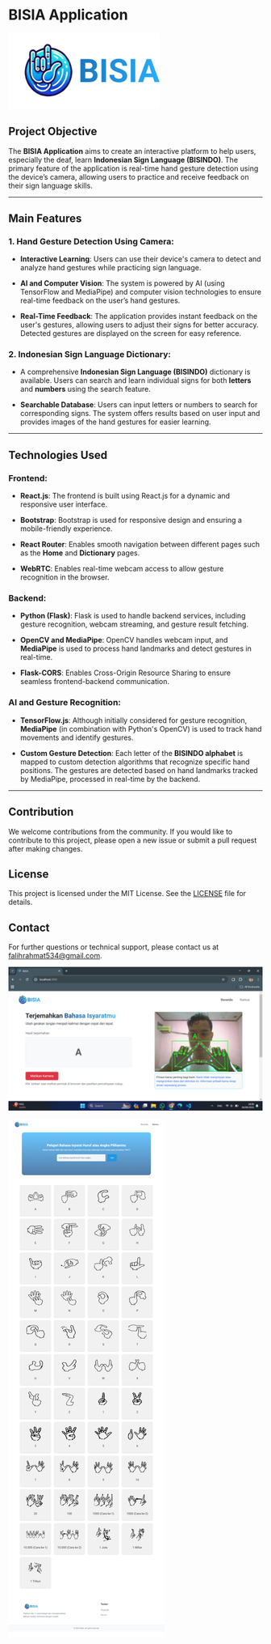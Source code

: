 # BISIA Application

<img src="frontend/public/bisia-logo+teks.png" alt="BISIA Logo" width="300"/>

## Project Objective
The **BISIA Application** aims to create an interactive platform to help users, especially the deaf, learn **Indonesian Sign Language (BISINDO)**. The primary feature of the application is real-time hand gesture detection using the device’s camera, allowing users to practice and receive feedback on their sign language skills.

---

## Main Features

### 1. Hand Gesture Detection Using Camera:
- **Interactive Learning**: 
  Users can use their device's camera to detect and analyze hand gestures while practicing sign language.
  
- **AI and Computer Vision**: 
  The system is powered by AI (using TensorFlow and MediaPipe) and computer vision technologies to ensure real-time feedback on the user’s hand gestures.
  
- **Real-Time Feedback**: 
  The application provides instant feedback on the user's gestures, allowing users to adjust their signs for better accuracy. Detected gestures are displayed on the screen for easy reference.

### 2. Indonesian Sign Language Dictionary:
- A comprehensive **Indonesian Sign Language (BISINDO)** dictionary is available. Users can search and learn individual signs for both **letters** and **numbers** using the search feature.
  
- **Searchable Database**: 
  Users can input letters or numbers to search for corresponding signs. The system offers results based on user input and provides images of the hand gestures for easier learning.

---

## Technologies Used
### Frontend:
- **React.js**: 
  The frontend is built using React.js for a dynamic and responsive user interface.
  
- **Bootstrap**: 
  Bootstrap is used for responsive design and ensuring a mobile-friendly experience.
  
- **React Router**: 
  Enables smooth navigation between different pages such as the **Home** and **Dictionary** pages.
  
- **WebRTC**: 
  Enables real-time webcam access to allow gesture recognition in the browser.

### Backend:
- **Python (Flask)**: 
  Flask is used to handle backend services, including gesture recognition, webcam streaming, and gesture result fetching.
  
- **OpenCV and MediaPipe**: 
  OpenCV handles webcam input, and **MediaPipe** is used to process hand landmarks and detect gestures in real-time.
  
- **Flask-CORS**: 
  Enables Cross-Origin Resource Sharing to ensure seamless frontend-backend communication.

### AI and Gesture Recognition:
- **TensorFlow.js**: 
  Although initially considered for gesture recognition, **MediaPipe** (in combination with Python's OpenCV) is used to track hand movements and identify gestures.
  
- **Custom Gesture Detection**: 
  Each letter of the **BISINDO alphabet** is mapped to custom detection algorithms that recognize specific hand positions. The gestures are detected based on hand landmarks tracked by MediaPipe, processed in real-time by the backend.
  
---

## Contribution

We welcome contributions from the community. If you would like to contribute to this project, please open a new issue or submit a pull request after making changes.

## License

This project is licensed under the MIT License. See the [LICENSE](./LICENSE) file for details.

## Contact

For further questions or technical support, please contact us at [falihrahmat534@gmail.com](mailto:falihrahmat534@gmail.com).

![Beranda Screenshot](frontend/public/screenshoot-beranda.png)

![Kamus Screenshot](frontend/public/screenshoot-kamus.png)